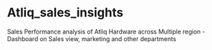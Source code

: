 # Atliq_sales_insights
Sales Performance analysis of Atliq Hardware across Multiple region - Dashboard on Sales view, marketing and other departments
